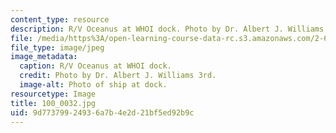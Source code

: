 ```yaml
---
content_type: resource
description: R/V Oceanus at WHOI dock. Photo by Dr. Albert J. Williams 3rd.
file: /media/https%3A/open-learning-course-data-rc.s3.amazonaws.com/2-693-principles-of-oceanographic-instrument-systems-sensors-and-measurements-13-998-spring-2004/9d77379924936a7b4e2d21bf5ed92b9c_100_0032.jpg
file_type: image/jpeg
image_metadata:
  caption: R/V Oceanus at WHOI dock.
  credit: Photo by Dr. Albert J. Williams 3rd.
  image-alt: Photo of ship at dock.
resourcetype: Image
title: 100_0032.jpg
uid: 9d773799-2493-6a7b-4e2d-21bf5ed92b9c
---
```

